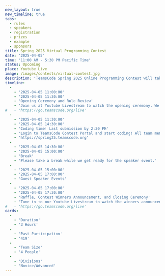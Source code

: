 ```yaml
---
new_layout: true
new_timeline: true
tabs:
  - rules
  - speakers
  - registration
  - prizes
  - example
  - sponsors
title: Spring 2025 Virtual Programming Contest
date: '2025-04-05'
time: '11:00 AM - 5:30 PM Pacific Time'
status: Upcoming 
place: Youtube Live
image: /images/contests/virtual-contest.jpg
description: 'TeamsCode Spring 2025 Online Programming Contest will take place on Saturday, April 5th, from 11:00 AM to 5:30 PM (Pacific Time) through a Youtube livestream! Computer science students are welcomed to join this competitive programming experience! Teams of up to 4 students will spend 3 hours solving interesting algorithmic problems. There will be two divisions: Novice and Advanced. Prizes will be given out, including placement awards, raffle prizes, and more! Only pre-college participants are eligible for prizes.'
timeline:
  -
    - '2025-04-05 11:00:00'
    - '2025-04-05 11:30:00'
    - 'Opening Ceremony and Rule Review'
    - 'Join us at Youtube Livestream to watch the opening ceremony. We will also be going over the rules of the contest.'
#   - 'https://go.teamscode.org/live'
  -
    - '2025-04-05 11:30:00'
    - '2025-04-05 14:30:00'
    - 'Coding time! Last submission by 2:30 PM'
    - 'Login to TeamsCode Contest Portal and start coding! All team members can submit solutions and get instant feedbacks until 2:30 PM.'
    - 'https://spring25.teamscode.org'
  -
    - '2025-04-05 14:30:00'
    - '2025-04-05 15:00:00'
    - 'Break'
    - 'Please take a break while we get ready for the speaker event.'
  -
    - '2025-04-05 15:00:00'
    - '2025-04-05 17:00:00'
    - 'Guest Speaker Events'
  -
    - '2025-04-05 17:00:00'
    - '2025-04-05 17:30:00'
    - 'Raffle, Contest Winners Announcement, and Closing Ceremony'
    - 'Tune in to our Youtube Livestream to watch the winners announcement, raffle, and our final closing ceremony.'
#   - 'https://go.teamscode.org/live'
cards:
  -
    - 'Duration'
    - '3 Hours'
  -
    - 'Past Participation'
    - '419'
  -
    - 'Team Size'
    - '4 People'
  -
    - 'Divisions'
    - 'Novice/Advanced'
---
```

